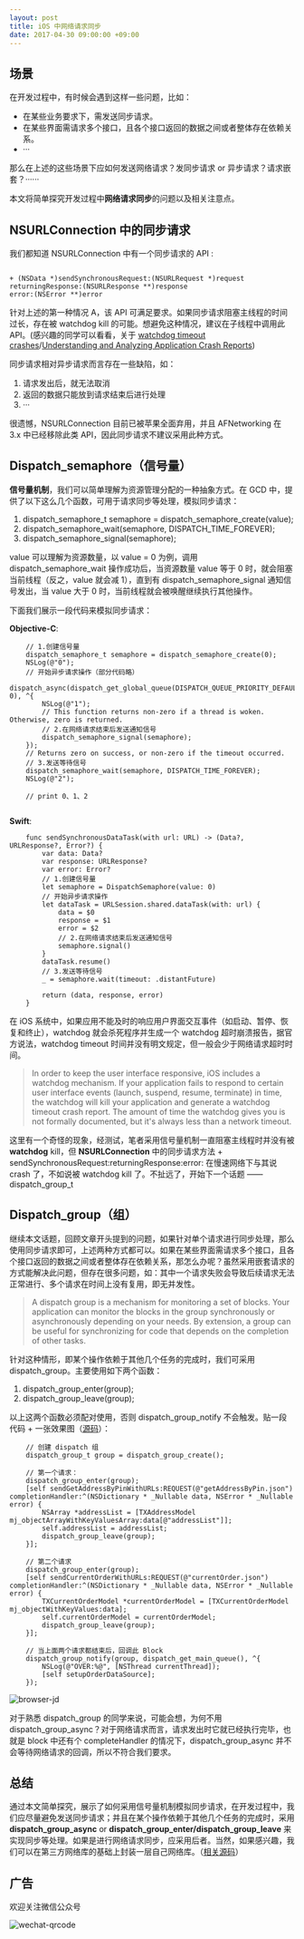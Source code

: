 ```yaml
---
layout: post
title: iOS 中网络请求同步
date: 2017-04-30 09:00:00 +09:00
---
```


## 场景

在开发过程中，有时候会遇到这样一些问题，比如：

* 在某些业务要求下，需发送同步请求。
* 在某些界面需请求多个接口，且各个接口返回的数据之间或者整体存在依赖关系。
* ···

那么在上述的这些场景下应如何发送网络请求？发同步请求 or 异步请求？请求嵌套？······

本文将简单探究开发过程中**网络请求同步**的问题以及相关注意点。

## NSURLConnection 中的同步请求

我们都知道 NSURLConnection 中有一个同步请求的 API :

```

+ (NSData *)sendSynchronousRequest:(NSURLRequest *)request
returningResponse:(NSURLResponse **)response
error:(NSError **)error

```

针对上述的第一种情况 A，该 API 可满足要求。如果同步请求阻塞主线程的时间过长，存在被 watchdog kill 的可能。想避免这种情况，建议在子线程中调用此 API。(感兴趣的同学可以看看，关于 [watchdog timeout crashes](https://developer.apple.com/library/content/qa/qa1693/_index.html)/[Understanding and Analyzing Application Crash Reports](https://developer.apple.com/library/content/technotes/tn2151/_index.html))

同步请求相对异步请求而言存在一些缺陷，如：

1. 请求发出后，就无法取消
2. 返回的数据只能放到请求结束后进行处理
3. ···

很遗憾，NSURLConnection 目前已被苹果全面弃用，并且 AFNetworking 在 3.x 中已经移除此类 API，因此同步请求不建议采用此种方式。

## Dispatch_semaphore（信号量）

**信号量机制**，我们可以简单理解为资源管理分配的一种抽象方式。在 GCD 中，提供了以下这么几个函数，可用于请求同步等处理，模拟同步请求：

1. dispatch_semaphore_t semaphore = dispatch_semaphore_create(value);
2. dispatch_semaphore_wait(semaphore, DISPATCH_TIME_FOREVER);
3. dispatch_semaphore_signal(semaphore);

value 可以理解为资源数量，以 value = 0 为例，调用 dispatch_semaphore_wait 操作成功后，当资源数量 value 等于 0 时，就会阻塞当前线程（反之，value 就会减 1），直到有 dispatch_semaphore_signal 通知信号发出，当 value 大于 0 时，当前线程就会被唤醒继续执行其他操作。

下面我们展示一段代码来模拟同步请求：

**Objective-C**:

```
    // 1.创建信号量
    dispatch_semaphore_t semaphore = dispatch_semaphore_create(0);
    NSLog(@"0");
    // 开始异步请求操作（部分代码略）
    dispatch_async(dispatch_get_global_queue(DISPATCH_QUEUE_PRIORITY_DEFAULT, 0), ^{
        NSLog(@"1");
        // This function returns non-zero if a thread is woken. Otherwise, zero is returned.
        // 2.在网络请求结束后发送通知信号
        dispatch_semaphore_signal(semaphore);
    });
    // Returns zero on success, or non-zero if the timeout occurred.
    // 3.发送等待信号
    dispatch_semaphore_wait(semaphore, DISPATCH_TIME_FOREVER);
    NSLog(@"2");

    // print 0、1、2
    
```

**Swift**:

```
    func sendSynchronousDataTask(with url: URL) -> (Data?, URLResponse?, Error?) {
        var data: Data?
        var response: URLResponse?
        var error: Error?
        // 1.创建信号量
        let semaphore = DispatchSemaphore(value: 0)
        // 开始异步请求操作
        let dataTask = URLSession.shared.dataTask(with: url) {
            data = $0
            response = $1
            error = $2
            // 2.在网络请求结束后发送通知信号
            semaphore.signal()
        }
        dataTask.resume()
        // 3.发送等待信号
        _ = semaphore.wait(timeout: .distantFuture)
        
        return (data, response, error)
    }

```

在 iOS 系统中，如果应用不能及时的响应用户界面交互事件（如启动、暂停、恢复和终止），watchdog 就会杀死程序并生成一个 watchdog 超时崩溃报告，据官方说法，watchdog timeout 时间并没有明文规定，但一般会少于网络请求超时时间。

> In order to keep the user interface responsive, iOS includes a watchdog mechanism. If your application fails to respond to certain user interface events (launch, suspend, resume, terminate) in time, the watchdog will kill your application and generate a watchdog timeout crash report. The amount of time the watchdog gives you is not formally documented, but it's always less than a network timeout.

这里有一个奇怪的现象，经测试，笔者采用信号量机制一直阻塞主线程时并没有被 **watchdog** kill，但 **NSURLConnection** 中的同步请求方法 + sendSynchronousRequest:returningResponse:error: 在慢速网络下与其说 crash 了，不如说被 watchdog kill 了。不扯远了，开始下一个话题 —— dispatch_group_t

## Dispatch_group（组）

继续本文话题，回顾文章开头提到的问题，如果针对单个请求进行同步处理，那么使用同步请求即可，上述两种方式都可以。如果在某些界面需请求多个接口，且各个接口返回的数据之间或者整体存在依赖关系，那怎么办呢？虽然采用嵌套请求的方式能解决此问题，但存在很多问题，如：其中一个请求失败会导致后续请求无法正常进行、多个请求在时间上没有复用，即无并发性。

> A dispatch group is a mechanism for monitoring a set of blocks. Your application can monitor the blocks in the group synchronously or asynchronously depending on your needs. By extension, a group can be useful for synchronizing for code that depends on the completion of other tasks.

针对这种情形，即某个操作依赖于其他几个任务的完成时，我们可采用 dispatch_group。主要使用如下两个函数：

1. dispatch_group_enter(group);
2. dispatch_group_leave(group);

以上这两个函数必须配对使用，否则 dispatch_group_notify 不会触发。贴一段代码 + 一张效果图（[源码](https://github.com/tingxins/TXBrowser)）：

```
    // 创建 dispatch 组
    dispatch_group_t group = dispatch_group_create();
    
    // 第一个请求：
    dispatch_group_enter(group);
    [self sendGetAddressByPinWithURLs:REQUEST(@"getAddressByPin.json") completionHandler:^(NSDictionary * _Nullable data, NSError * _Nullable error) {
        NSArray *addressList = [TXAddressModel mj_objectArrayWithKeyValuesArray:data[@"addressList"]];
        self.addressList = addressList;
        dispatch_group_leave(group);
    }];
    
    // 第二个请求
    dispatch_group_enter(group);
    [self sendCurrentOrderWithURLs:REQUEST(@"currentOrder.json") completionHandler:^(NSDictionary * _Nullable data, NSError * _Nullable error) {
        TXCurrentOrderModel *currentOrderModel = [TXCurrentOrderModel mj_objectWithKeyValues:data];
        self.currentOrderModel = currentOrderModel;
        dispatch_group_leave(group);
    }];
    
    // 当上面两个请求都结束后，回调此 Block
    dispatch_group_notify(group, dispatch_get_main_queue(), ^{
        NSLog(@"OVER:%@", [NSThread currentThread]);
        [self setupOrderDataSource];
    });

```

![browser-jd](http://image.tingxins.cn/Blog/browser-jd.png)

对于熟悉 dispatch_group 的同学来说，可能会想，为何不用 dispatch_group_async？对于网络请求而言，请求发出时它就已经执行完毕，也就是 block 中还有个 completeHandler 的情况下，dispatch_group_async 并不会等待网络请求的回调，所以不符合我们要求。

## 总结

通过本文简单探究，展示了如何采用信号量机制模拟同步请求，在开发过程中，我们应尽量避免发送同步请求；并且在某个操作依赖于其他几个任务的完成时，采用 **dispatch_group_async** or **dispatch_group_enter/dispatch_group_leave** 来实现同步等处理。如果是进行网络请求同步，应采用后者。当然，如果感兴趣，我们可以在第三方网络库的基础上封装一层自己网络库。（[相关源码](https://github.com/tingxins/TXBrowser)）

## 广告

欢迎关注微信公众号

![wechat-qrcode](http://image.tingxins.cn/adv/wechat-qrcode.jpg)






